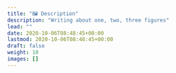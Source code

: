 ```yaml
---
title: "🖼 Description"
description: "Writing about one, two, three figures"
lead: ""
date: 2020-10-06T08:48:45+00:00
lastmod: 2020-10-06T08:48:45+00:00
draft: false
weight: 10
images: []
---
```

